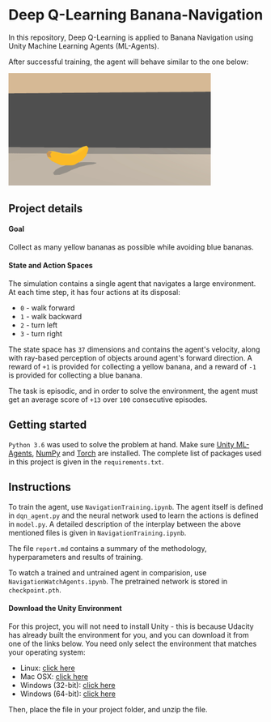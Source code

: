 # Deep Q-Learning Banana-Navigation
In this repository, Deep Q-Learning is applied to Banana Navigation using Unity Machine Learning Agents (ML-Agents). 

After successful training, the agent will behave similar to the one below:

<img src="https://github.com/Doegstra/Deep-Q-Learning-Banana-Navigation/blob/main/img/banana_trained.gif" width="400"/>

## Project details
#### Goal
Collect as many yellow bananas as possible while avoiding blue bananas. 

#### State and Action Spaces

The simulation contains a single agent that navigates a large environment.  At each time step, it has four actions at its disposal:
- `0` - walk forward 
- `1` - walk backward
- `2` - turn left
- `3` - turn right

The state space has `37` dimensions and contains the agent's velocity, along with ray-based perception of objects around agent's forward direction.  A reward of `+1` is provided for collecting a yellow banana, and a reward of `-1` is provided for collecting a blue banana. 

The task is episodic, and in order to solve the environment, the agent must get an average score of `+13` over `100` consecutive episodes.

## Getting started

`Python 3.6` was used to solve the problem at hand. 
Make sure [Unity ML-Agents](https://github.com/Unity-Technologies/ml-agents/blob/master/docs/Installation.md), [NumPy](http://www.numpy.org/) and [Torch](https://pytorch.org/docs/stable/torch.html) are installed.
The complete list of packages used in this project is given in the `requirements.txt`.

## Instructions

To train the agent, use `NavigationTraining.ipynb`. 
The agent itself is defined in `dqn_agent.py` and the neural network used to learn the actions is defined in `model.py`.
A detailed description of the interplay between the above mentioned files is given in `NavigationTraining.ipynb`.

The file `report.md` contains a summary of the methodology, hyperparameters and results of training.

To watch a trained and untrained agent in comparision, use `NavigationWatchAgents.ipynb`.
The pretrained network is stored in `checkpoint.pth`.

#### Download the Unity Environment
For this project, you will not need to install Unity - this is because Udacity has already built the environment for you, and you can download it from one of the links below. You need only select the environment that matches your operating system:
- Linux: [click here](https://s3-us-west-1.amazonaws.com/udacity-drlnd/P1/Banana/Banana_Linux.zip)
- Mac OSX: [click here](https://s3-us-west-1.amazonaws.com/udacity-drlnd/P1/Banana/Banana.app.zip)
- Windows (32-bit): [click here](https://s3-us-west-1.amazonaws.com/udacity-drlnd/P1/Banana/Banana_Windows_x86.zip)
- Windows (64-bit): [click here](https://s3-us-west-1.amazonaws.com/udacity-drlnd/P1/Banana/Banana_Windows_x86_64.zip)

Then, place the file in your project folder, and unzip the file.
